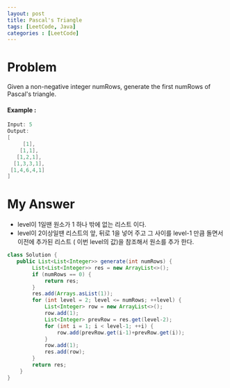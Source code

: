 ```yaml
---
layout: post
title: Pascal's Triangle
tags: [LeetCode, Java]
categories : [LeetCode]
---
```


# Problem

Given a non-negative integer numRows, generate the first numRows of Pascal's triangle.

#### Example :

```swift
Input: 5
Output:
[
     [1],
    [1,1],
   [1,2,1],
  [1,3,3,1],
 [1,4,6,4,1]
]
```

# My Answer

* level이 1일땐 원소가 1 하나 밖에 없는 리스트 이다.
* level이 2이상일땐 리스트의 앞, 뒤로 1을 넣어 주고 그 사이를 level-1 만큼 돌면서 이전에 추가된 리스트 ( 이번 level의 값)을 참조해서 원소를 추가 한다.
  
```java
class Solution {
   public List<List<Integer>> generate(int numRows) {
        List<List<Integer>> res = new ArrayList<>();
        if (numRows == 0) {
            return res;
        }
        res.add(Arrays.asList(1));
        for (int level = 2; level <= numRows; ++level) {
            List<Integer> row = new ArrayList<>();
            row.add(1);
            List<Integer> prevRow = res.get(level-2);
            for (int i = 1; i < level-1; ++i) {
                row.add(prevRow.get(i-1)+prevRow.get(i));
            }
            row.add(1);
            res.add(row);
        }
        return res;
    }
}
```


